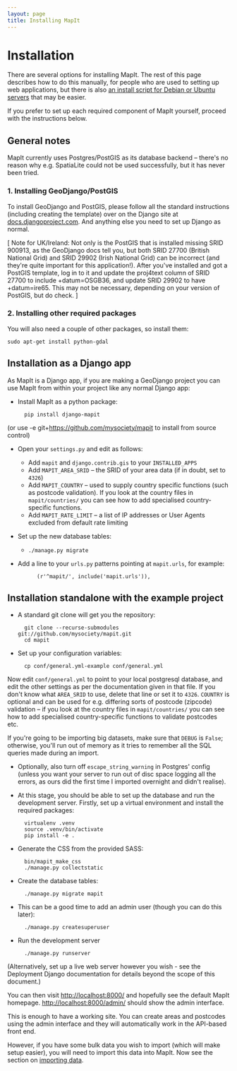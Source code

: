 ```yaml
---
layout: page
title: Installing MapIt
---
```


Installation
============

There are several options for installing MapIt.  The rest of this page
describes how to do this manually, for people who are used to setting
up web applications, but there is also [an install script for Debian or Ubuntu servers](install-script) that may be easier.

If you prefer to set up each required component of MapIt yourself,
proceed with the instructions below.

General notes
-------------

MapIt currently uses Postgres/PostGIS as its database backend &ndash; there's no
reason  why e.g. SpatiaLite could not be used successfully, but it has never
been tried.

### 1. Installing GeoDjango/PostGIS

To install GeoDjango and PostGIS, please follow all the standard instructions
(including creating the template) over on the Django site at
[docs.djangoproject.com](http://docs.djangoproject.com/en/dev/ref/contrib/gis/install/#ubuntudebian).
And anything else you need to set up Django as normal.

\[ Note for UK/Ireland: Not only is the PostGIS that is installed missing SRID
900913, as the GeoDjango docs tell you, but both SRID 27700 (British National
Grid) and SRID 29902 (Irish National Grid) can be incorrect (and they're quite
important for this application!). After you've installed and got a PostGIS
template, log in to it and update the proj4text column of SRID 27700 to include
+datum=OSGB36, and update SRID 29902 to have +datum=ire65. This may not be
necessary, depending on your version of PostGIS, but do check. \]

### 2. Installing other required packages

You will also need a couple of other packages, so install them:

    sudo apt-get install python-gdal


Installation as a Django app
----------------------------

As MapIt is a Django app, if you are making a GeoDjango project you can
use MapIt from within your project like any normal Django app:

* Install MapIt as a python package:

        pip install django-mapit
(or use -e git+https://github.com/mysociety/mapit to install from source control)
* Open your `settings.py` and edit as follows:
  * Add `mapit` and `django.contrib.gis` to your `INSTALLED_APPS`
  * Add `MAPIT_AREA_SRID` &ndash; the SRID of your area data (if in doubt, set to
    `4326`)
  * Add `MAPIT_COUNTRY` &ndash; used to supply country specific functions (such
    as postcode validation). If you look at the country files in
    `mapit/countries/` you can see how to add specialised
    country-specific functions.
  * Add `MAPIT_RATE_LIMIT` &ndash; a list of IP addresses or User Agents excluded
    from default rate limiting
* Set up the new database tables:
  * `./manage.py migrate`
* Add a line to your `urls.py` patterns pointing at `mapit.urls`, for example:

            (r'^mapit/', include('mapit.urls')),


Installation standalone with the example project
------------------------------------------------

* A standard git clone will get you the repository:

        git clone --recurse-submodules git://github.com/mysociety/mapit.git
        cd mapit

* Set up your configuration variables:

        cp conf/general.yml-example conf/general.yml

Now edit `conf/general.yml` to point to your local postgresql database, and
edit the other settings as per the documentation given in that file. If you
don't know what `AREA_SRID` to use, delete that line or set it to `4326`.
`COUNTRY` is optional and can be used for e.g. differing sorts of postcode
(zipcode) validation &ndash; if you look at the country files in
`mapit/countries/` you can see how to add specialised country-specific
functions to validate postcodes etc.

If you're going to be importing big datasets, make sure that `DEBUG` is
`False`; otherwise, you'll run out of memory as it tries to remember all the
SQL queries made during an import.

* Optionally, also turn off `escape_string_warning` in Postgres' config (unless
you want your server to run out of disc space logging all the errors, as ours
did the first time I imported overnight and didn't realise).

* At this stage, you should be able to set up the database and run the
development server. Firstly, set up a virtual environment and install the
required packages:

        virtualenv .venv
        source .venv/bin/activate
        pip install -e .

* Generate the CSS from the provided SASS:

        bin/mapit_make_css
        ./manage.py collectstatic

* Create the database tables:

        ./manage.py migrate mapit

* This can be a good time to add an admin user (though you can do this later):

        ./manage.py createsuperuser

* Run the development server

        ./manage.py runserver

(Alternatively, set up a live web server however you wish - see the Deployment
Django documentation for details beyond the scope of this document.)

You can then visit <http://localhost:8000/> and hopefully see the default MapIt
homepage. <http://localhost:8000/admin/> should show the admin interface.

This is enough to have a working site. You can create areas and postcodes using
the admin interface and they will automatically work in the API-based front
end.

However, if you have some bulk data you wish to import (which will make setup
easier), you will need to import this data into MapIt. Now see the section
on [importing data](../import/).
